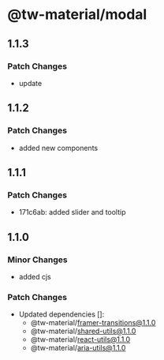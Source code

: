 # @tw-material/modal

## 1.1.3

### Patch Changes

- update

## 1.1.2

### Patch Changes

- added new components

## 1.1.1

### Patch Changes

- 171c6ab: added slider and tooltip

## 1.1.0

### Minor Changes

- added cjs

### Patch Changes

- Updated dependencies []:
  - @tw-material/framer-transitions@1.1.0
  - @tw-material/shared-utils@1.1.0
  - @tw-material/react-utils@1.1.0
  - @tw-material/aria-utils@1.1.0

